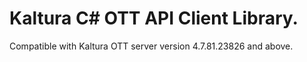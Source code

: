 # Kaltura C# OTT API Client Library.
Compatible with Kaltura OTT server version 4.7.81.23826 and above.
